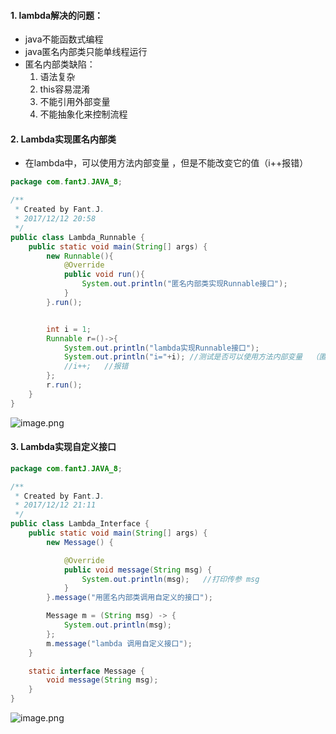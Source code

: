 ####   1. lambda解决的问题：
* java不能函数式编程
* java匿名内部类只能单线程运行
* 匿名内部类缺陷：
  1. 语法复杂
  2. this容易混淆
  3. 不能引用外部变量
  4. 不能抽象化来控制流程
####   2. Lambda实现匿名内部类
* 在lambda中，可以使用方法内部变量 ，但是不能改变它的值（i++报错）
```java
package com.fantJ.JAVA_8;

/**
 * Created by Fant.J.
 * 2017/12/12 20:58
 */
public class Lambda_Runnable {
    public static void main(String[] args) {
        new Runnable(){
            @Override
            public void run(){
                System.out.println("匿名内部类实现Runnable接口");
            }
        }.run();


        int i = 1;
        Runnable r=()->{
            System.out.println("lambda实现Runnable接口");
            System.out.println("i="+i); //测试是否可以使用方法内部变量  （匿名内部类只可以使用常量）
            //i++;   //报错
        };
        r.run();
    }
}
```

![image.png](http://upload-images.jianshu.io/upload_images/5786888-034dab23f831bd69.png?imageMogr2/auto-orient/strip%7CimageView2/2/w/1240)

####   3. Lambda实现自定义接口
```java
package com.fantJ.JAVA_8;

/**
 * Created by Fant.J.
 * 2017/12/12 21:11
 */
public class Lambda_Interface {
    public static void main(String[] args) {
        new Message() {

            @Override
            public void message(String msg) {
                System.out.println(msg);   //打印传参 msg
            }
        }.message("用匿名内部类调用自定义的接口");

        Message m = (String msg) -> {
            System.out.println(msg);
        };
        m.message("lambda 调用自定义接口");
    }

    static interface Message {
        void message(String msg);
    }
}
```

![image.png](http://upload-images.jianshu.io/upload_images/5786888-2c596b4f8c7ff2fa.png?imageMogr2/auto-orient/strip%7CimageView2/2/w/1240)

